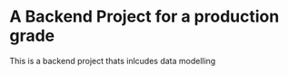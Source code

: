 # A Backend Project for a production grade

This is a backend project thats inlcudes data modelling 
